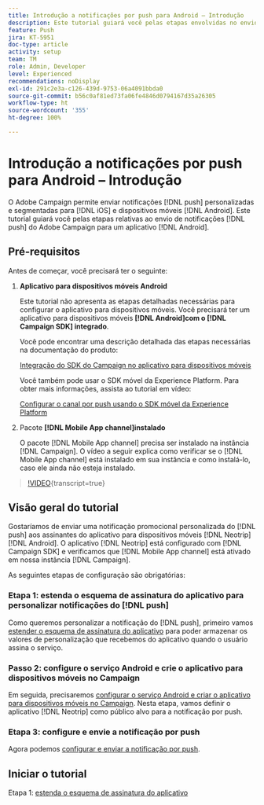 ```yaml
---
title: Introdução a notificações por push para Android – Introdução
description: Este tutorial guiará você pelas etapas envolvidas no envio de notificações por push do Adobe Campaign e no recebimento dessas notificações no aplicativo Android.
feature: Push
jira: KT-5951
doc-type: article
activity: setup
team: TM
role: Admin, Developer
level: Experienced
recommendations: noDisplay
exl-id: 291c2e3a-c126-439d-9753-06a4091bbda0
source-git-commit: b56c0af81ed73fa06fe4846d0794167d35a26305
workflow-type: ht
source-wordcount: '355'
ht-degree: 100%

---
```


# Introdução a notificações por push para Android – Introdução

O Adobe Campaign permite enviar notificações [!DNL push] personalizadas e segmentadas para [!DNL iOS] e dispositivos móveis [!DNL Android]. Este tutorial guiará você pelas etapas relativas ao envio de notificações [!DNL push] do Adobe Campaign para um aplicativo [!DNL Android].

## Pré-requisitos

Antes de começar, você precisará ter o seguinte:

1) **Aplicativo para dispositivos móveis Android**

   Este tutorial não apresenta as etapas detalhadas necessárias para configurar o aplicativo para dispositivos móveis. Você precisará ter um aplicativo para dispositivos móveis **[!DNL Android]com o [!DNL Campaign SDK] integrado**.

   Você pode encontrar uma descrição detalhada das etapas necessárias na documentação do produto:

   [Integração do SDK do Campaign no aplicativo para dispositivos móveis](https://experienceleague.adobe.com/docs/campaign-classic/using/sending-messages/sending-push-notifications/integrating-campaign-sdk-into-the-mobile-application.html?lang=pt-BR)

   Você também pode usar o SDK móvel da Experience Platform. Para obter mais informações, assista ao tutorial em vídeo:

   [Configurar o canal por push usando o SDK móvel da Experience Platform](https://experienceleague.adobe.com/docs/campaign-classic-learn/tutorials/sending-messages/push-channel/configure-push-using-aep-mobile-sdk.html?lang=pt-BR)

2) Pacote **[!DNL Mobile App channel]instalado**

   O pacote [!DNL Mobile App channel] precisa ser instalado na instância [!DNL Campaign]. O vídeo a seguir explica como verificar se o [!DNL Mobile App channel] está instalado em sua instância e como instalá-lo, caso ele ainda não esteja instalado.

>[!VIDEO](https://video.tv.adobe.com/v/326544?quality=12&learn=on){transcript=true}

## Visão geral do tutorial

Gostaríamos de enviar uma notificação promocional personalizada do [!DNL push] aos assinantes do aplicativo para dispositivos móveis [!DNL Neotrip] [!DNL Android]. O aplicativo [!DNL Neotrip] está configurado com [!DNL Campaign SDK] e verificamos que [!DNL Mobile App channel] está ativado em nossa instância [!DNL Campaign].

As seguintes etapas de configuração são obrigatórias:

### Etapa 1: estenda o esquema de assinatura do aplicativo para personalizar notificações do [!DNL push]

Como queremos personalizar a notificação do [!DNL push], primeiro vamos [estender o esquema de assinatura do aplicativo](/help/tutorial-getting-started-with-push-notifications-for-android/extending-the-app-subscription-schema.md) para poder armazenar os valores de personalização que recebemos do aplicativo quando o usuário assina o serviço.

### Passo 2: configure o serviço Android e crie o aplicativo para dispositivos móveis no Campaign

Em seguida, precisaremos [configurar o serviço Android e criar o aplicativo para dispositivos móveis no Campaign](/help/tutorial-getting-started-with-push-notifications-for-android/configuring-an-android-service-in-campaign.md). Nesta etapa, vamos definir o aplicativo [!DNL Neotrip] como público alvo para a notificação por push.

### Etapa 3: configure e envie a notificação por push

Agora podemos [configurar e enviar a notificação por push](/help/tutorial-getting-started-with-push-notifications-for-android/configuring-and-sending-push-notifications.md).

## Iniciar o tutorial

Etapa 1: [estenda o esquema de assinatura do aplicativo](/help/tutorial-getting-started-with-push-notifications-for-android/extending-the-app-subscription-schema.md)
